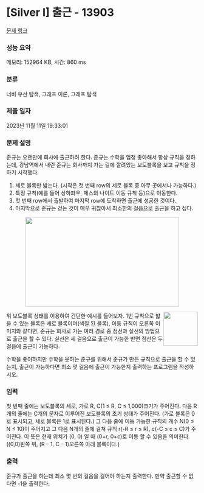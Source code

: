 # [Silver I] 출근 - 13903 

[문제 링크](https://www.acmicpc.net/problem/13903) 

### 성능 요약

메모리: 152964 KB, 시간: 860 ms

### 분류

너비 우선 탐색, 그래프 이론, 그래프 탐색

### 제출 일자

2023년 11월 11일 19:33:01

### 문제 설명

<p>준규는 오랜만에 회사에 출근하려 한다. 준규는 수학을 엄청 좋아해서 항상 규칙을 정하는데, 강남역에서 내린 준규는 회사까지 가는 길에 깔려있는 보도블록을 보고 규칙을 정하기 시작했다.</p>

<ol>
	<li>세로 블록만 밟는다. (시작은 첫 번째 row의 세로 블록 중 아무 곳에서나 가능하다.)</li>
	<li>특정 규칙(예를 들어 상하좌우, 체스의 나이트 이동 규칙 등)으로 이동한다.</li>
	<li>첫 번째 row에서 출발하여 마지막 row에 도착하면 출근에 성공한 것이다.</li>
	<li>마지막으로 준규는 걷는 것이 매우 귀찮아서 최소한의 걸음으로 출근을 하고 싶다.</li>
</ol>

<p style="text-align:center"><img alt="" src="https://onlinejudgeimages.s3-ap-northeast-1.amazonaws.com/problem/13903/1.png" style="height:235px; width:405px"></p>

<p><img alt="" src="https://onlinejudgeimages.s3-ap-northeast-1.amazonaws.com/problem/13903/2.png" style="float:right; height:89px; width:90px">위 보도블록 상태를 이용하여 간단한 예시를 들어보자. 1번 규칙으로 밟을 수 있는 블록은 세로 블록이며(색칠 된 블록), 이동 규칙이 오른쪽 이미지와 같다면, 준규는 회사로 가는 여러 경로 중 점선과 실선의 방법으로 출근을 할 수 있다. 실선은 세 걸음으로 출근이 가능한 반면 점선은 두 걸음에 출근이 가능하다.</p>

<p>수학을 좋아하지만 수학을 못하는 준규를 위해서 준규가 만든 규칙으로 출근을 할 수 있는지, 출근이 가능하다면 최소 몇 걸음에 출근이 가능한지 출력하는 프로그램을 작성하시오.</p>

### 입력 

 <p>첫 번째 줄에는 보도블록의 세로, 가로 R, C(1 ≤ R, C ≤ 1,000)크기가 주어진다. 다음 R개의 줄에는 C개의 문자로 이루어진 보도블록의 초기 상태가 주어진다. (가로 블록은 0로 표시되고, 세로 블록은 1로 표시된다.) 그 다음 줄에 이동 가능한 규칙의 개수 N(0 ≤ N ≤ 10)이 주어지고 그 다음 N개의 줄에 걸쳐 규칙 r(-R ≤ r ≤ R), c(-C ≤ c ≤ C)가 주어진다. 이 뜻은 현재 위치가 (0, 0) 일 때 (0+r, 0+c)로 이동 할 수 있음을 의미한다. ((0,0)왼쪽 위, (R – 1, C – 1)오른쪽 아래 블록이다.)</p>

### 출력 

 <p>준규가 출근을 하는데 최소 몇 번의 걸음을 걸어야 하는지 출력한다. 만약 출근할 수 없다면 -1을 출력한다.</p>

